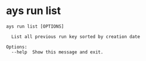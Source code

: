 # ays run list

```shell
ays run list [OPTIONS]

  List all previous run key sorted by creation date

Options:
  --help  Show this message and exit.
```
